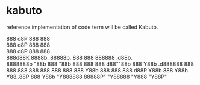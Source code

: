 # kabuto
reference implementation of code term will be called Kabuto. 



888    d8P           888               888            
888   d8P            888               888            
888  d8P             888               888            
888d88K      8888b.  88888b.  888  888 888888 .d88b.  
8888888b        "88b 888 "88b 888  888 888   d88""88b 
888  Y88b   .d888888 888  888 888  888 888   888  888 
888   Y88b  888  888 888 d88P Y88b 888 Y88b. Y88..88P 
888    Y88b "Y888888 88888P"   "Y88888  "Y888 "Y88P"  
                                                      
                                                      
                                                      

                                                   
